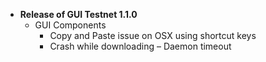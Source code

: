 - **Release of GUI Testnet 1.1.0**
    + GUI Components
        * Copy and Paste issue on OSX using shortcut keys
        * Crash while downloading – Daemon timeout